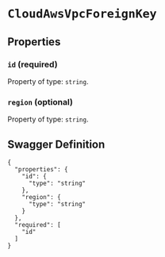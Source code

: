 # `CloudAwsVpcForeignKey` #







## Properties ##

### `id` (required) ###




Property of type: `string`.




### `region` (optional) ###




Property of type: `string`.







## Swagger Definition ##

    {
      "properties": {
        "id": {
          "type": "string"
        }, 
        "region": {
          "type": "string"
        }
      }, 
      "required": [
        "id"
      ]
    }
